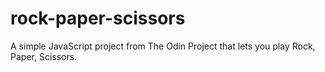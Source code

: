 # rock-paper-scissors
A simple JavaScript project from The Odin Project that lets you play Rock, Paper, Scissors.
